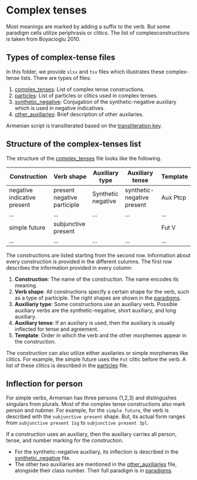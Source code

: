 # Complex tenses

Most meanings are marked by adding a suffix to the verb. But some paradigm cells utilize periphrasis or clitics. The list of complexconstructions is taken from Boyacioglu 2010.

## Types of complex-tense files

In this folder, we provide `xlsx` and `tsv` files which illustrates these complex-tense lists. There are types of files:
1) [complex_tenses](complex_tenses_tsv/complex_tenses.tsv): List of complex tense constructions.
2) [particles](complex_tenses_tsv/particles.tsv): List of particles or clitics used in complex tenses. 
2) [synthetic_negative](complex_tenses_tsv/synthetic_negative.tsv): Conjugation of the synthetic-negative auxiilary which is used in negative indicatives.
2) [other_auxiliaries](complex_tenses_tsv/other_auxiliaries.tsv): Brief description of other auxilaries. 

Armenian script is transliterated based on the [transliteration key](../transliteration.md).

## Structure of the complex-tenses list

The structure of the [complex_tenses](complex_tenses_tsv/complex_tenses.tsv) file looks like the following. 

|Construction|	Verb shape|	Auxiliary type	|Auxiliary tense|	Template|
|-|-|-|-|-|
|negative indicative present|	present negative participle|	Synthetic negative 	|synthetic-negative present|	Aux Ptcp
|...|...|...|...|...|
simple future|	subjunctive present	|	||	Fut V|
|...|...|...|...|...|

The constructions are listed starting from the second row. Information about every construction is provided in the different culumns. The first row describes the information provided in every column:

1) **Construction**: The name of the construction. The name encodes its meaning.
1) **Verb shape**: All constructions specify a certain shape for the verb, such as a type of participle. The right shapes are shown in the [paradigms](../paradigms/).
1) **Auxiliariy type**: Some constructions use an auxiliary verb. Possible auxiliary verbs are the synthetic-negative, short auxiliary, and long auxiliary.
1) **Auxiliary tense**: If an auxiliary is used, then the auxiliary is usually inflected for tense and agreement. 
1) **Template**: Order in which the verb and the other morphemes appear in the construction.

The construction can also utilize either auxilaries or simple morphemes like clitics. For example, the simple future uses the `Fut` clitic before the verb. A list of these clitics is described in the [particles](particles.tsv) file.

## Inflection for person
For simple verbs, Armenian has three persons (1,2,3) and distingushes singulars from plurals. Most of the complex tense constructions also mark person and nubmer. For example, for the `simple future`, the verb is described with the `subjunctive present` shape. But, its actual form ranges from `subjunctive present 1sg` to `subjunctive present 3pl`. 

If a construction uses an auxiliary, then the auxiliary carries all person, tense, and number marking for the construction. 
- For the synthetic-negative auxiliary, its inflection is described in the [synthetic_negative](complex_tenses_tsv/synthetic_negative.tsv) file. 
- The other two auxiliaries are  mentioned in the [other_auxiliaries](complex_tenses_tsv/other_auxiliaries.tsv) file, alongside their class number. Their full paradigm is in [paradigms](../paradigms/).



